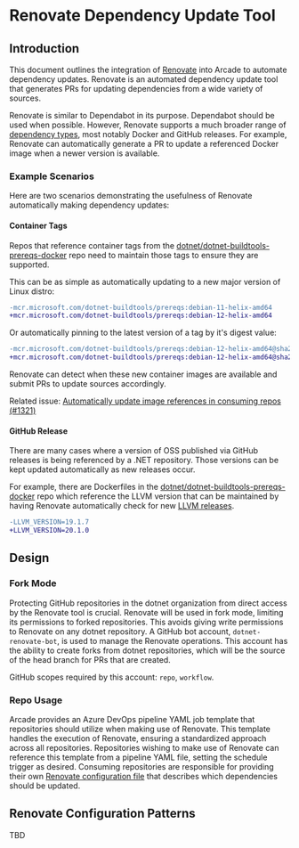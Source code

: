 # Renovate Dependency Update Tool

## Introduction

This document outlines the integration of [Renovate](https://github.com/renovatebot/renovate) into Arcade to automate dependency updates.
Renovate is an automated dependency update tool that generates PRs for updating dependencies from a wide variety of sources.

Renovate is similar to Dependabot in its purpose.
Dependabot should be used when possible.
However, Renovate supports a much broader range of [dependency types](https://docs.renovatebot.com/modules/datasource/), most notably Docker and GitHub releases.
For example, Renovate can automatically generate a PR to update a referenced Docker image when a newer version is available.

### Example Scenarios

Here are two scenarios demonstrating the usefulness of Renovate automatically making dependency updates:

#### Container Tags

Repos that reference container tags from the [dotnet/dotnet-buildtools-prereqs-docker](https://github.com/dotnet/dotnet-buildtools-prereqs-docker) repo need to maintain those tags to ensure they are supported.

This can be as simple as automatically updating to a new major version of Linux distro:

```diff
-mcr.microsoft.com/dotnet-buildtools/prereqs:debian-11-helix-amd64
+mcr.microsoft.com/dotnet-buildtools/prereqs:debian-12-helix-amd64
```

Or automatically pinning to the latest version of a tag by it's digest value:

```diff
-mcr.microsoft.com/dotnet-buildtools/prereqs:debian-12-helix-amd64@sha256:b99da50c4cb425e72ee69c2b8c1fdf99e0f71059aee19798e2f9310141ea48fb
+mcr.microsoft.com/dotnet-buildtools/prereqs:debian-12-helix-amd64@sha256:6bb6fef390e6f09a018f385e346b0fe5999d7662acd84ca2655e9a3c3e622b71
```

Renovate can detect when these new container images are available and submit PRs to update sources accordingly.

Related issue: [Automatically update image references in consuming repos (#1321)](https://github.com/dotnet/dotnet-buildtools-prereqs-docker/issues/1321)

#### GitHub Release

There are many cases where a version of OSS published via GitHub releases is being referenced by a .NET repository.
Those versions can be kept updated automatically as new releases occur.

For example, there are Dockerfiles in the [dotnet/dotnet-buildtools-prereqs-docker](https://github.com/dotnet/dotnet-buildtools-prereqs-docker) repo which reference the LLVM version that can be maintained by having Renovate automatically check for new [LLVM releases](https://github.com/llvm/llvm-project/releases).

```diff
-LLVM_VERSION=19.1.7
+LLVM_VERSION=20.1.0
```

## Design

### Fork Mode

Protecting GitHub repositories in the dotnet organization from direct access by the Renovate tool is crucial.
Renovate will be used in fork mode, limiting its permissions to forked repositories.
This avoids giving write permissions to Renovate on any dotnet repository.
A GitHub bot account, `dotnet-renovate-bot`, is used to manage the Renovate operations.
This account has the ability to create forks from dotnet repositories, which will be the source of the head branch for PRs that are created.

GitHub scopes required by this account: `repo`, `workflow`.

### Repo Usage

Arcade provides an Azure DevOps pipeline YAML job template that repositories should utilize when making use of Renovate.
This template handles the execution of Renovate, ensuring a standardized approach across all repositories.
Repositories wishing to make use of Renovate can reference this template from a pipeline YAML file, setting the schedule trigger as desired.
Consuming repositories are responsible for providing their own [Renovate configuration file](https://docs.renovatebot.com/configuration-options/) that describes which dependencies should be updated.

## Renovate Configuration Patterns

TBD
